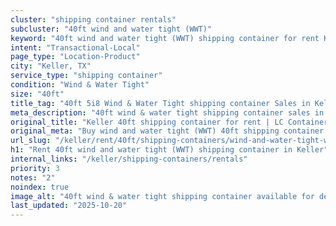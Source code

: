 ```yaml
---
cluster: "shipping container rentals"
subcluster: "40ft wind and water tight (WWT)"
keyword: "40ft wind and water tight (WWT) shipping container for rent Keller, TX"
intent: "Transactional-Local"
page_type: "Location-Product"
city: "Keller, TX"
service_type: "shipping container"
condition: "Wind & Water Tight"
size: "40ft"
title_tag: "40ft 5i8 Wind & Water Tight shipping container Sales in Keller | LC Container"
meta_description: "40ft wind & water tight shipping container sales in Keller. Fast delivery, competitive pricing. Serving shipping containers area. Quote ID: INR. Call (214) 524-4168 for your free quote today."
original_title: "Keller 40ft shipping container for rent | LC Container"
original_meta: "Buy wind and water tight (WWT) 40ft shipping container rent with local delivery in Keller, TX. LC Container — local Since 2003. Request a fast quote today."
url_slug: "/keller/rent/40ft/shipping-containers/wind-and-water-tight-wwt"
h1: "Rent 40ft wind and water tight (WWT) shipping container in Keller"
internal_links: "/keller/shipping-containers/rentals"
priority: 3
notes: "2"
noindex: true
image_alt: "40ft wind & water tight shipping container available for delivery in Keller"
last_updated: "2025-10-20"
---
```


<!-- TODO: Add unique city/inventory copy, images, and internal links here. -->
